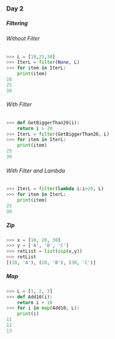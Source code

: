 ### Day 2

##### Filtering
###### Without Filter
```python
>>> L = [10,25,30]
>>> IterL = filter(None, L)
>>> for item in IterL:
	print(item)
10
25
30
```
###### With Filter
```python
>>> def GetBiggerThan20(i):
	return i > 20
>>> IterL = filter(GetBiggerThan20, L)
>>> for item in IterL:
	print(item)
25
30
```
###### With Filter and Lambda
```python
>>> IterL = filter(lambda i:i>20, L)
>>> for item in IterL:
	print(item)
25
30
```

##### Zip
```python
>>> x = [10, 20, 30]
>>> y = ['A', 'B', 'C']
>>> retList = list(zip(x,y))
>>> retList
[(10, 'A'), (20, 'B'), (30, 'C')]
```

##### Map
```python
>>> L = [1, 2, 3]
>>> def Add10(i):
	return i + 10
>>> for i in map(Add10, L):
	print(i)
11
12
13
```
